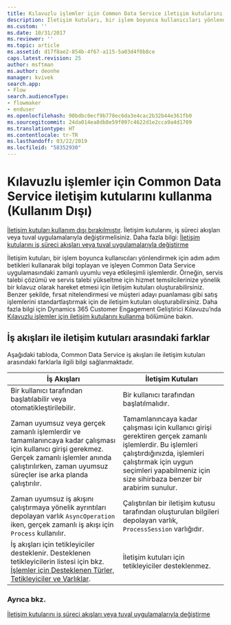```yaml
---
title: Kılavuzlu işlemler için Common Data Service iletişim kutularını kullanma (Kullanım Dışı) | Microsoft Docs
description: İletişim kutuları, bir işlem boyunca kullanıcıları yönlendirmek için adım adım betikleri kullanarak bilgi toplayan ve işleyen eş zamanlı veya etkileşimli işlemlerdir.
ms.custom: ''
ms.date: 10/31/2017
ms.reviewer: ''
ms.topic: article
ms.assetid: d17f8ae2-854b-4f67-a115-5a03d4f0b8ce
caps.latest.revision: 25
author: msftman
ms.author: deonhe
manager: kvivek
search.app:
- Flow
search.audienceType:
- flowmaker
- enduser
ms.openlocfilehash: 90bdbc0ecf9b778ec6da3e4cac2b32b44e361fb0
ms.sourcegitcommit: 24da014ea8db8e59f097c4622d1e2cca9a4d1709
ms.translationtype: HT
ms.contentlocale: tr-TR
ms.lasthandoff: 03/22/2019
ms.locfileid: "58352930"
---
```

# <a name="use-common-data-service-dialogs-for-guided-processes-deprecated"></a>Kılavuzlu işlemler için Common Data Service iletişim kutularını kullanma (Kullanım Dışı)

[İletişim kutuları kullanım dışı bırakılmıştır](/dynamics365/get-started/whats-new/customer-engagement/important-changes-coming#dialogs-are-deprecated). İletişim kutularını, iş süreci akışları veya tuval uygulamalarıyla değiştirmelisiniz. Daha fazla bilgi: [İletişim kutularını iş süreci akışları veya tuval uygulamalarıyla değiştirme](replace-dialogs.md) 

İletişim kutuları, bir işlem boyunca kullanıcıları yönlendirmek için adım adım betikleri kullanarak bilgi toplayan ve işleyen Common Data Service uygulamasındaki zamanlı uyumlu veya etkileşimli işlemlerdir. Örneğin, servis talebi çözümü ve servis talebi yükseltme için hizmet temsilcilerinize yönelik bir kılavuz olarak hareket etmesi için iletişim kutuları oluşturabilirsiniz. Benzer şekilde, fırsat nitelendirmesi ve müşteri adayı puanlaması gibi satış işlemlerini standartlaştırmak için de iletişim kutuları oluşturabilirsiniz. Daha fazla bilgi için Dynamics 365 Customer Engagement Geliştirici Kılavuzu’nda [Kılavuzlu işlemler için iletişim kutularını kullanma](/dynamics365/customer-engagement/developer/use-dialogs-guided-processes) bölümüne bakın.

## <a name="differences-between-workflows-and-dialogs"></a>İş akışları ile iletişim kutuları arasındaki farklar

Aşağıdaki tabloda, Common Data Service iş akışları ile iletişim kutuları arasındaki farklarla ilgili bilgi sağlanmaktadır.  


| İş Akışları     |    İletişim Kutuları      |
|---------------|--------------|
|                                                                                                  Bir kullanıcı tarafından başlatılabilir veya otomatikleştirilebilir.                                                                                                   |                                                                                          Bir kullanıcı tarafından başlatılmalıdır.                                                                                          |
|                                  Zaman uyumsuz veya gerçek zamanlı işlemlerdir ve tamamlanıncaya kadar çalışması için kullanıcı girişi gerekmez. Gerçek zamanlı işlemler anında çalıştırılırken, zaman uyumsuz süreçler ise arka planda çalıştırılır.                                   | Tamamlanıncaya kadar çalışması için kullanıcı girişi gerektiren gerçek zamanlı işlemlerdir. Bu işlemleri çalıştırdığınızda, işlemleri çalıştırmak için uygun seçimleri yapabilmeniz için size sihirbaza benzer bir arabirim sunulur. |
|                                                    Zaman uyumsuz iş akışını çalıştırmaya yönelik ayrıntıları depolayan varlık `AsyncOperation` iken, gerçek zamanlı iş akışı için `Process` kullanılır.                                                     |                                                       Çalıştırılan bir iletişim kutusu tarafından oluşturulan bilgileri depolayan varlık, `ProcessSession` varlığıdır.                                                       |
|                  İş akışları için tetikleyiciler desteklenir. Desteklenen tetikleyicilerin listesi için bkz. [İşlemler için Desteklenen Türler, Tetikleyiciler ve Varlıklar](/dynamics365/customer-engagement/developer/supported-types-triggers-entities-actions-processes).                   |                                                                                   İletişim kutuları için tetikleyiciler desteklenmez.                                                                                    |
  
### <a name="see-also"></a>Ayrıca bkz.
[İletişim kutularını iş süreci akışları veya tuval uygulamalarıyla değiştirme](replace-dialogs.md)
